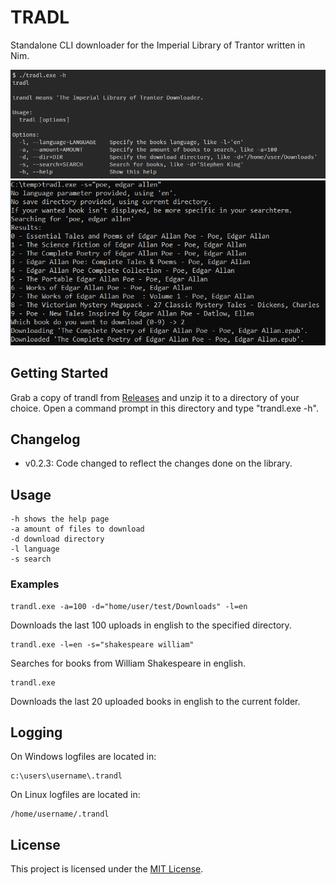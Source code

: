 # TRADL

Standalone CLI downloader for the Imperial Library of Trantor written in Nim.

![Alt text](/res/help.png?raw=true "The help function")
![Alt text](/res/searching_with_language_and_path.png?raw=true "The search function")


## Getting Started
Grab a copy of trandl from [Releases](https://github.com/faulander/tradl/releases) and unzip it to a directory of your choice.
Open a command prompt in this directory and type "trandl.exe -h".

## Changelog
- v0.2.3: Code changed to reflect the changes done on the library.

## Usage
```
-h shows the help page
-a amount of files to download
-d download directory
-l language
-s search
```

### Examples
```
trandl.exe -a=100 -d="home/user/test/Downloads" -l=en
```
Downloads the last 100 uploads in english to the specified directory.
```
trandl.exe -l=en -s="shakespeare william"
```
Searches for books from William Shakespeare in english.

```
trandl.exe 
```
Downloads the last 20 uploaded books in english to the current folder. 

## Logging
On Windows logfiles are located in:
```
c:\users\username\.trandl
```

On Linux logfiles are located in:
```
/home/username/.trandl
```

## License

This project is licensed under the [MIT License](license.md).
